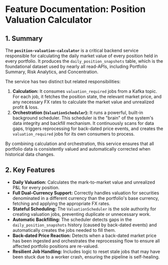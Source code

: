 # Feature Documentation: Position Valuation Calculator

## 1. Summary

The **`position-valuation-calculator`** is a critical backend service responsible for calculating the daily market value of every position held in every portfolio. It produces the `daily_position_snapshots` table, which is the foundational dataset used by nearly all read-APIs, including Portfolio Summary, Risk Analytics, and Concentration.

The service has two distinct but related responsibilities:

1.  **Calculation:** It consumes `valuation_required` jobs from a Kafka topic. For each job, it fetches the position state, the relevant market price, and any necessary FX rates to calculate the market value and unrealized profit & loss.
2.  **Orchestration (`ValuationScheduler`):** It runs a powerful, built-in background scheduler. This scheduler is the "brain" of the system's data integrity and backfill mechanism. It continuously scans for data gaps, triggers reprocessing for back-dated price events, and creates the `valuation_required` jobs for its own consumers to process.

By combining calculation and orchestration, this service ensures that all portfolio data is consistently valued and automatically corrected when historical data changes.

## 2. Key Features

* **Daily Valuation:** Calculates the mark-to-market value and unrealized P&L for every position.
* **Full Dual-Currency Support:** Correctly handles valuation for securities denominated in a different currency than the portfolio's base currency, fetching and applying the appropriate FX rates.
* **Stateful Scheduling:** The `ValuationScheduler` is the sole authority for creating valuation jobs, preventing duplicate or unnecessary work.
* **Automatic Backfilling:** The scheduler detects gaps in the `daily_position_snapshots` history (caused by back-dated events) and automatically creates the jobs needed to fill them.
* **Back-dated Price Reaction:** Detects when a back-dated market price has been ingested and orchestrates the reprocessing flow to ensure all affected portfolio positions are re-valued.
* **Resilient Job Handling:** Includes logic to reset stale jobs that may have been stuck due to a worker crash, ensuring the pipeline is self-healing.